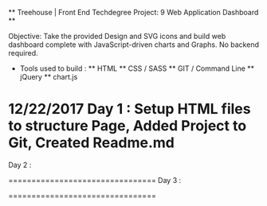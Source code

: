 ** Treehouse | Front End Techdegree Project: 9 Web Application Dashboard **

Objective: Take the provided Design and SVG icons and build web dashboard
complete with JavaScript-driven charts and Graphs. No backend required.

* Tools used to build :
** HTML
** CSS / SASS
** GIT / Command Line
** jQuery
** chart.js

12/22/2017
Day 1 : Setup HTML files to structure Page,
	Added Project to Git,
	Created Readme.md
================================
Day 2 :

================================
Day 3 :

================================

